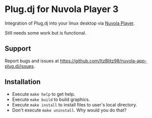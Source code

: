 Plug.dj for Nuvola Player 3
===============================

Integration of Plug,dj into your linux desktop via
[Nuvola Player](https://github.com/tiliado/nuvolaplayer).

Still needs some work but is functional.

Support
-------

Report bugs and issues at <https://github.com/ItzBlitz98/nuvola-app-plug.dj/issues>.

Installation
------------

  * Execute ``make help`` to get help.
  * Execute ``make build`` to build graphics.
  * Execute ``make install`` to install files to user's local directory.
  * Don't execute ``make uninstall``. Why would you do that?
